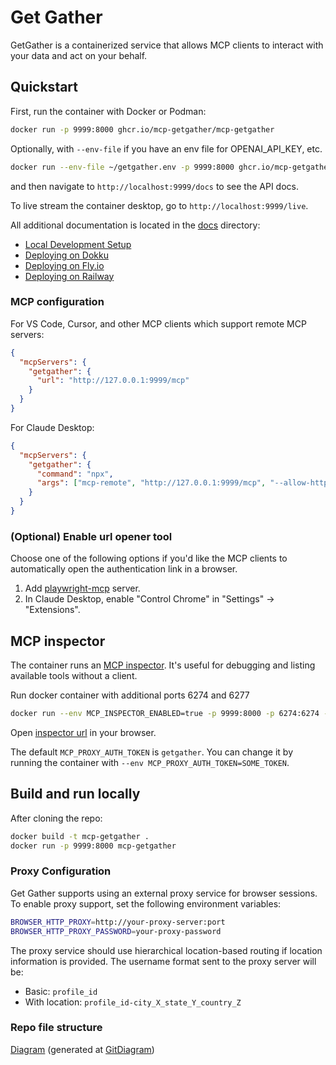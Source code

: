 # Get Gather

GetGather is a containerized service that allows MCP clients to interact with your data and act on your behalf.

## Quickstart

First, run the container with Docker or Podman:

```bash
docker run -p 9999:8000 ghcr.io/mcp-getgather/mcp-getgather
```

Optionally, with `--env-file` if you have an env file for OPENAI_API_KEY, etc.

```bash
docker run --env-file ~/getgather.env -p 9999:8000 ghcr.io/mcp-getgather/mcp-getgather
```

and then navigate to `http://localhost:9999/docs` to see the API docs.

To live stream the container desktop, go to `http://localhost:9999/live`.

All additional documentation is located in the [docs](./docs) directory:

- [Local Development Setup](./docs/local-development.md)
- [Deploying on Dokku](./docs/deploy_dokku.md)
- [Deploying on Fly.io](./docs/deploy_fly.md)
- [Deploying on Railway](./docs/deploy_railway.md)

### MCP configuration

For VS Code, Cursor, and other MCP clients which support remote MCP servers:

```json
{
  "mcpServers": {
    "getgather": {
      "url": "http://127.0.0.1:9999/mcp"
    }
  }
}
```

For Claude Desktop:

```json
{
  "mcpServers": {
    "getgather": {
      "command": "npx",
      "args": ["mcp-remote", "http://127.0.0.1:9999/mcp", "--allow-http"]
    }
  }
}
```

### (Optional) Enable url opener tool

Choose one of the following options if you'd like the MCP clients to automatically open the authentication link in a browser.

1. Add [playwright-mcp](https://github.com/microsoft/playwright-mcp/) server.
2. In Claude Desktop, enable "Control Chrome" in "Settings" -> "Extensions".

## MCP inspector

The container runs an [MCP inspector](https://github.com/modelcontextprotocol/inspector). It's useful for debugging and listing available tools without a client.

Run docker container with additional ports 6274 and 6277

```bash
docker run --env MCP_INSPECTOR_ENABLED=true -p 9999:8000 -p 6274:6274 -p 6277:6277 ghcr.io/mcp-getgather/mcp-getgather
```

Open [inspector url](http://localhost:6274/?MCP_PROXY_AUTH_TOKEN=getgather&transport=streamable-http&serverUrl=http://localhost:8000/mcp) in your browser.

The default `MCP_PROXY_AUTH_TOKEN` is `getgather`. You can change it by running the container with `--env MCP_PROXY_AUTH_TOKEN=SOME_TOKEN`.

## Build and run locally

After cloning the repo:

```bash
docker build -t mcp-getgather .
docker run -p 9999:8000 mcp-getgather
```

### Proxy Configuration

Get Gather supports using an external proxy service for browser sessions. To enable proxy support, set the following environment variables:

```bash
BROWSER_HTTP_PROXY=http://your-proxy-server:port
BROWSER_HTTP_PROXY_PASSWORD=your-proxy-password
```

The proxy service should use hierarchical location-based routing if location information is provided. The username format sent to the proxy server will be:

- Basic: `profile_id`
- With location: `profile_id-city_X_state_Y_country_Z`

### Repo file structure

[Diagram](./diagram.md) (generated at [GitDiagram](https://gitdiagram.com/getgather-hub/getgather))
